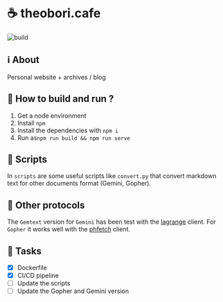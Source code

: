# ☕ theobori.cafe

![build](https://github.com/theobori-cafe/theobori.cafe/actions/workflows/build.yml/badge.svg)

## ℹ️ About

Personal website + archives / blog

## 📖 How to build and run ?

1. Get a node environment
2. Install `npm`
3. Install the dependencies with `npm i`
4. Run as`npm run build && npm run serve`

## 📜 Scripts

In `scripts` are some useful scripts like `convert.py` that convert markdown text for other documents format (Gemini, Gopher).

## 📡 Other protocols

The `Gemtext` version for `Gemini` has been test with the [lagrange](https://github.com/skyjake/lagrange) client.  For `Gopher` it works well with the [phfetch](https://github.com/xvxx/phetch) client.

## 🎉 Tasks

- [x] Dockerfile
- [x] CI/CD pipeline
- [ ] Update the scripts
- [ ] Update the Gopher and Gemini version